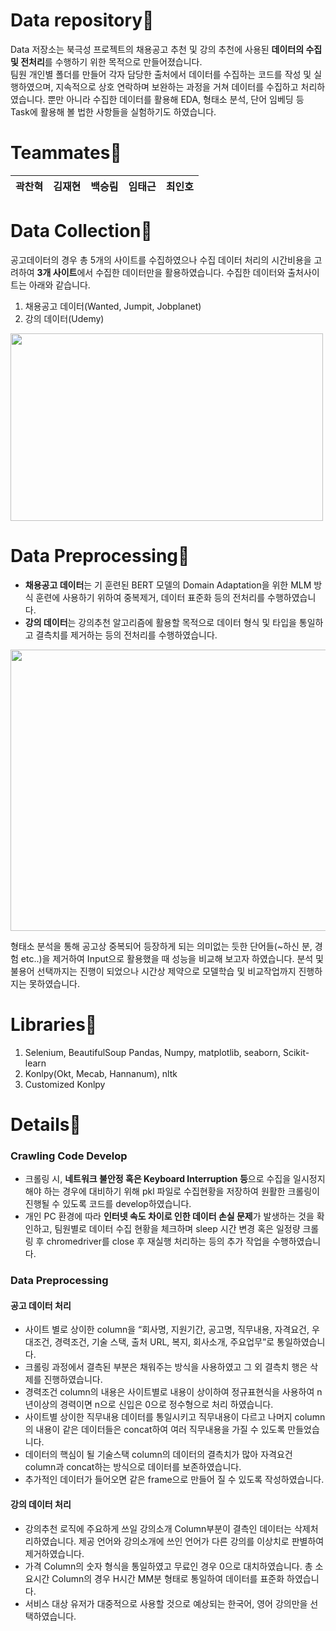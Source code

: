 # Data repository📌
Data 저장소는 북극성 프로젝트의 채용공고 추천 및 강의 추천에 사용된 **데이터의 수집 및 전처리**를 수행하기 위한 목적으로 만들어졌습니다.  
팀원 개인별 폴더를 만들어 각자 담당한 출처에서 데이터를 수집하는 코드를 작성 및 실행하였으며, 지속적으로 상호 연락하며 보완하는 과정을 거쳐 데이터를 수집하고 처리하였습니다. 뿐만 아니라 수집한 데이터를 활용해 EDA, 형태소 분석, 단어 임베딩 등 Task에 활용해 볼 법한 사항들을 실험하기도 하였습니다.  
  
# Teammates📌
|곽찬혁|김재현|백승림|임태근|최인호|
|-----|-----|-----|-----|-----|
  
# Data Collection📌
공고데이터의 경우 총 5개의 사이트를 수집하였으나 수집 데이터 처리의 시간비용을 고려하여 **3개 사이트**에서 수집한 데이터만을 활용하였습니다. 수집한 데이터와 출처사이트는 아래와 같습니다.  
  
1. 채용공고 데이터(Wanted, Jumpit, Jobplanet)  
2. 강의 데이터(Udemy)  
   
<img src="https://github.com/KDT-AiVENGERS/Data/assets/77615059/4bf1acff-fb51-4180-b137-8bc0315ae523" width=500 height=300>
  
# Data Preprocessing📌
- **채용공고 데이터**는 기 훈련된 BERT 모델의 Domain Adaptation을 위한 MLM 방식 훈련에 사용하기 위하여 중복제거, 데이터 표준화 등의 전처리를 수행하였습니다.
- **강의 데이터**는 강의추천 알고리즘에 활용할 목적으로 데이터 형식 및 타입을 통일하고 결측치를 제거하는 등의 전처리를 수행하였습니다.
  
<img src="https://github.com/KDT-AiVENGERS/Data/assets/77615059/bda23fad-b379-4520-94c0-ce0fed89074b" width=700 height=450> 
  
형태소 분석을 통해 공고상 중복되어 등장하게 되는 의미없는 듯한 단어들(~하신 분, 경험 etc..)을 제거하여 Input으로 활용했을 때 성능을 비교해 보고자 하였습니다. 분석 및 불용어 선택까지는 진행이 되었으나 시간상 제약으로 모델학습 및 비교작업까지 진행하지는 못하였습니다.

# Libraries📌
1. Selenium, BeautifulSoup Pandas, Numpy, matplotlib, seaborn, Scikit-learn  
2. Konlpy(Okt, Mecab, Hannanum), nltk
3. Customized Konlpy

# Details📌
### Crawling Code Develop
- 크롤링 시, **네트워크 불안정 혹은 Keyboard Interruption 등**으로 수집을 일시정지해야 하는 경우에 대비하기 위해 pkl 파일로 수집현황을 저장하여 원활한 크롤링이 진행될 수 있도록 코드를 develop하였습니다.  
- 개인 PC 환경에 따라 **인터넷 속도 차이로 인한 데이터 손실 문제**가 발생하는 것을 확인하고, 팀원별로 데이터 수집 현황을 체크하며 sleep 시간 변경 혹은 일정량 크롤링 후 chromedriver를 close 후 재실행 처리하는 등의 추가 작업을 수행하였습니다.

### Data Preprocessing
#### 공고 데이터 처리
- 사이트 별로 상이한 column을 “회사명, 지원기간, 공고명, 직무내용, 자격요건, 우대조건, 경력조건, 기술 스택, 출처 URL, 복지, 회사소개, 주요업무”로 통일하였습니다.
- 크롤링 과정에서 결측된 부분은 채워주는 방식을 사용하였고 그 외 결측치 행은 삭제를 진행하였습니다.
- 경력조건 column의 내용은 사이트별로 내용이 상이하여 정규표현식을 사용하여 n년이상의 경력이면 n으로 신입은 0으로 정수형으로 처리 하였습니다.
- 사이트별 상이한 직무내용 데이터를 통일시키고 직무내용이 다르고 나머지 column의 내용이 같은 데이터들은 concat하여 여러 직무내용을 가질 수 있도록 만들었습니다.
- 데이터의 핵심이 될 기술스택 column의 데이터의 결측치가 많아 자격요건 column과 concat하는 방식으로 데이터를 보존하였습니다.
- 추가적인 데이터가 들어오면 같은 frame으로 만들어 질 수 있도록 작성하였습니다.

#### 강의 데이터 처리
- 강의추천 로직에 주요하게 쓰일 강의소개 Column부분이 결측인 데이터는 삭제처리하였습니다. 제공 언어와 강의소개에 쓰인 언어가 다른 강의를 이상치로 판별하여 제거하였습니다.
- 가격 Column의 숫자 형식을 통일하였고 무료인 경우 0으로 대치하였습니다. 총 소요시간 Column의 경우 H시간 MM분 형태로 통일하여 데이터를 표준화 하였습니다.
- 서비스 대상 유저가 대중적으로 사용할 것으로 예상되는 한국어, 영어 강의만을 선택하였습니다.
